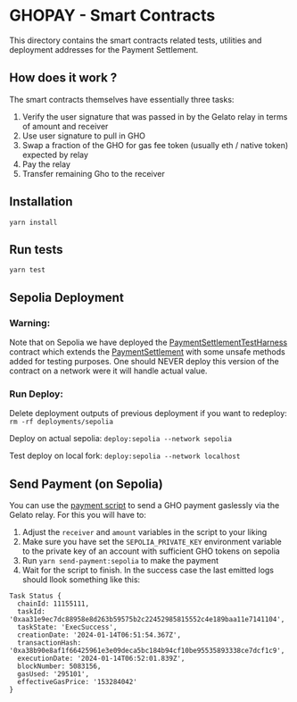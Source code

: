 # GHOPAY - Smart Contracts
This directory contains the smart contracts related tests, utilities and deployment addresses for the Payment Settlement.

## How does it work ?
The smart contracts themselves have essentially three tasks:
1. Verify the user signature that was passed in by the Gelato relay in terms of amount and receiver
2. Use user signature to pull in GHO
3. Swap a fraction of the GHO for gas fee token (usually eth / native token) expected by relay
4. Pay the relay
5. Transfer remaining Gho to the receiver


## Installation
`yarn install`

## Run tests
`yarn test`


## Sepolia Deployment

### Warning:
Note that on Sepolia we have deployed the [PaymentSettlementTestHarness](contracts/contracts/test/PaymentSettlementTestHarness.sol) contract which extends the [PaymentSettlement](contracts/contracts/PaymentSettlement.sol) with some unsafe methods added for testing purposes.
One should NEVER deploy this version of the contract on a network were it will handle actual value.


### Run Deploy:
Delete deployment outputs of previous deployment if you want to redeploy:
`rm -rf deployments/sepolia`

Deploy on actual sepolia:
`deploy:sepolia --network sepolia`

Test deploy on local fork:
`deploy:sepolia --network localhost`

## Send Payment (on Sepolia)

You can use the [payment script](contracts/scripts/sendPayment.ts) to send a GHO payment gaslessly via the Gelato relay.
For this you will have to:
1. Adjust the `receiver` and `amount` variables in the script to your liking
2. Make sure you have set the `SEPOLIA_PRIVATE_KEY` environment variable to the private key of an account with sufficient GHO tokens on sepolia
3. Run `yarn send-payment:sepolia` to make the payment
4. Wait for the script to finish. In the success case the last emitted logs should llook something like this:
```
Task Status {
  chainId: 11155111,
  taskId: '0xaa31e9ec7dc88958e8d263b59575b2c22452985815552c4e189baa11e7141104',
  taskState: 'ExecSuccess',
  creationDate: '2024-01-14T06:51:54.367Z',
  transactionHash: '0xa38b90e8af1f66425961e3e09deca5bc184b94cf10be95535893338ce7dcf1c9',
  executionDate: '2024-01-14T06:52:01.839Z',
  blockNumber: 5083156,
  gasUsed: '295101',
  effectiveGasPrice: '153284042'
}
```



